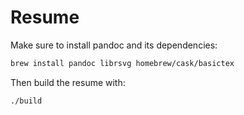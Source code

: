# Resume

Make sure to install pandoc and its dependencies:

```bash
brew install pandoc librsvg homebrew/cask/basictex
```

Then build the resume with:

```bash
./build
```
